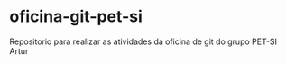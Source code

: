 # oficina-git-pet-si
Repositorio para realizar as atividades da oficina de git do grupo PET-SI
Artur 